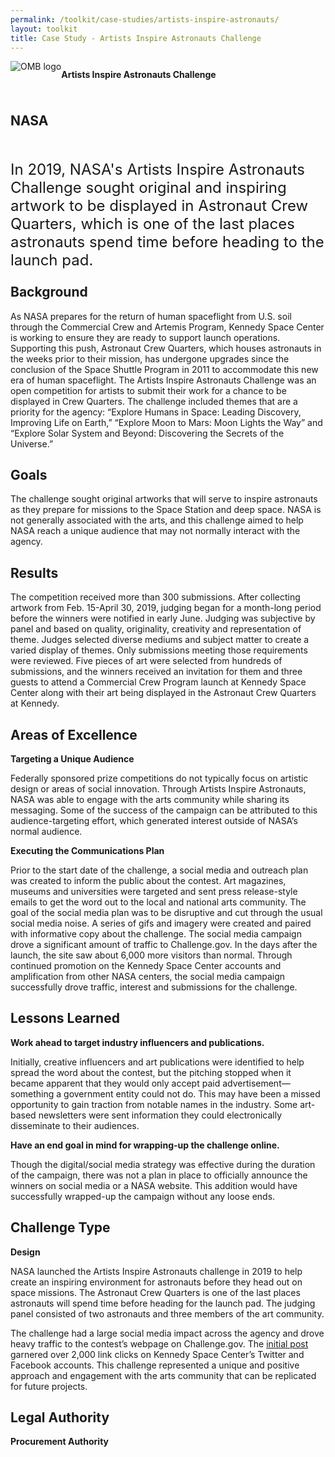 ```yaml
---
permalink: /toolkit/case-studies/artists-inspire-astronauts/
layout: toolkit
title: Case Study - Artists Inspire Astronauts Challenge
---
```



<!--// OPEN .container //-->
<div class="grid-container padding-bottom-5">
<!--// OPEN #page-wrap //-->
<div id="page-wrap">
<div class="inner-page-wrap has-no-sidebar portfolio-type-standard row clearfix">
<!-- OPEN article -->
<article
class="portfolio-article col-sm-12 clearfix post-9475 portfolio type-portfolio status-publish has-post-thumbnail hentry portfolio-category-ideas portfolio-category-software portfolio-category-2-1 portfolio-category-4-3"
id="9475" itemscope="" itemtype="http://schema.org/CreativeWork">
<div class="portfolio-item-content">
<figure class="media-wrap col-sm-12">
</figure>
<section class="article-body-wrap col-sm-9">
<section class="portfolio-detail-description">
<div class="body-text clearfix" itemprop="description">


<!--Feature Image-->
<div style= "text-align: left;" id="attachment_9500" class="wp-caption">
    <a href="{{ site.baseurl }}/assets/images/toolkit/case-studies/OMB_banner.jpg">
    <img class="case-study-feature-img margin-right-2" style="float: left;"
    src="{{ site.baseurl }}/assets/images/toolkit/case-studies/OMB_banner.jpg" alt="OMB logo">
    </a>
</div>
<div style="line-height: 2.75rem">
<h1 style="margin-top: 1em;">Artists Inspire Astronauts Challenge</h1><h2 class="case-study-agency-heading">NASA</h2>
</div>
<p style="font-size: x-large; float: left;">In 2019, NASA's Artists Inspire Astronauts Challenge sought original and inspiring artwork to be displayed in Astronaut Crew Quarters, which is one of the last places astronauts spend time before heading to the launch pad.</p>
<br>
<h2>Background</h2>
<!--Body Content Start-->
<p>As NASA prepares for the return of human spaceflight from U.S. soil through the Commercial Crew and Artemis Program, Kennedy Space Center is working to ensure they are ready to support launch operations. Supporting this push, Astronaut Crew Quarters, which houses astronauts in the weeks prior to their mission, has undergone upgrades since the conclusion of the Space Shuttle Program in 2011 to accommodate this new era of human spaceflight.
The Artists Inspire Astronauts Challenge was an open competition for artists to submit their work for a chance to be displayed in Crew Quarters. The challenge included themes that are a priority for the agency: “Explore Humans in Space: Leading Discovery, Improving Life on Earth,” “Explore Moon to Mars: Moon Lights the Way” and “Explore Solar System and Beyond: Discovering the Secrets of the Universe.”</p>

<h2>Goals</h2>
<p>The challenge sought original artworks that will serve to inspire astronauts as they prepare for missions to the Space Station and deep space. NASA is not generally associated with the arts, and this challenge aimed to help NASA reach a unique audience that may not normally interact with the agency.</p>

<h2>Results</h2>
<p>The competition received more than 300 submissions. After collecting artwork from Feb. 15-April 30, 2019, judging began for a month-long period before the winners were notified in early June. Judging was subjective by panel and based on quality, originality, creativity and representation of theme. Judges selected diverse mediums and subject matter to create a varied display of themes. Only submissions meeting those requirements were reviewed. Five pieces of art were selected from hundreds of submissions, and the winners received an invitation for them and three guests to attend a Commercial Crew Program launch at Kennedy Space Center along with their art being displayed in the Astronaut Crew Quarters at Kennedy.</p>

<h2>Areas of Excellence</h2>
<p><strong>Targeting a Unique Audience</strong></p>
<p>Federally sponsored prize competitions do not typically focus on artistic design or areas of social innovation. Through Artists Inspire Astronauts, NASA was able to engage with the arts community while sharing its messaging. Some of the success of the campaign can be attributed to this audience-targeting effort, which generated interest outside of NASA’s normal audience.</p>

<p><strong>Executing the Communications Plan</strong></p>
<p>Prior to the start date of the challenge, a social media and outreach plan was created to inform the public about the contest. Art magazines, museums and universities were targeted and sent press release-style emails to get the word out to the local and national arts community. The goal of the social media plan was to be disruptive and cut through the usual social media noise. A series of gifs and imagery were created and paired with informative copy about the challenge. The social media campaign drove a significant amount of traffic to Challenge.gov. In the days after the launch, the site saw about 6,000 more visitors than normal. Through continued promotion on the Kennedy Space Center accounts and amplification from other NASA centers, the social media campaign successfully drove traffic, interest and submissions for the challenge.</p>

<h2>Lessons Learned</h2>
<p><strong>Work ahead to target industry influencers and publications.</strong></p>
<p>Initially, creative influencers and art publications were identified to help spread the word about the contest, but the pitching stopped when it became apparent that they would only accept paid advertisement—something a government entity could not do. This may have been a missed opportunity to gain traction from notable names in the industry. Some art-based newsletters were sent information they could electronically disseminate to their audiences.</p>

<p><strong>Have an end goal in mind for wrapping-up the challenge online.</strong></p>
<p>Though the digital/social media strategy was effective during the duration of the campaign, there was not a plan in place to officially announce the winners on social media or a NASA website. This addition would have successfully wrapped-up the campaign without any loose ends.</p>

<h2>Challenge Type</h2>
<p><strong>Design</strong></p>
<p>NASA launched the Artists Inspire Astronauts challenge in 2019 to help create an inspiring environment for astronauts before they head out on space missions. The Astronaut Crew Quarters is one of the last places astronauts will spend time before heading for the launch pad. The judging panel consisted of two astronauts and three members of the art community.</p>
<p>The challenge had a large social media impact across the agency and drove heavy traffic to the contest&rsquo;s webpage on Challenge.gov. The <a href="https://www.facebook.com/NASAKennedy/videos/553314988498074/">initial post</a> garnered over 2,000 link clicks on Kennedy Space Center&rsquo;s Twitter and Facebook accounts. This challenge represented a unique and positive approach and engagement with the arts community that can be replicated for future projects.</p>

<h2>Legal Authority</h2>
<p><strong>Procurement Authority</strong></p>

<!--
<h2>Challenge Website</h2>
<p><u><a href="https://www.challenge.gov/challenge/artists-inspire-astronauts/">https://www.challenge.gov/challenge/artists-inspire-astronauts/</a></u></p>
-->


<!-- CLOSE article -->
<!--// WordPress Hook //-->
<!--// CLOSE #page-wrap //-->
<!--// CLOSE #main-container //-->


<!--// CLOSE #container //-->
